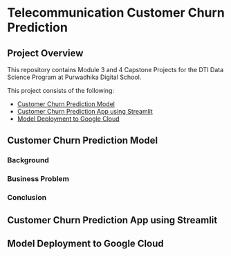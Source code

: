 # Telecommunication Customer Churn Prediction

## Project Overview

This repository contains Module 3 and 4 Capstone Projects for the DTI Data Science Program at Purwadhika Digital School. 

This project consists of the following:
- [Customer Churn Prediction Model](#Customer-Churn-Prediction-Model)
- [Customer Churn Prediction App using Streamlit](#Customer-Churn-Prediction-App-using-Streamlit)
- [Model Deployment to Google Cloud](#Model-Deployment-to-Google-Cloud)

## Customer Churn Prediction Model

### Background


### Business Problem


### Conclusion 

## Customer Churn Prediction App using Streamlit

## Model Deployment to Google Cloud







